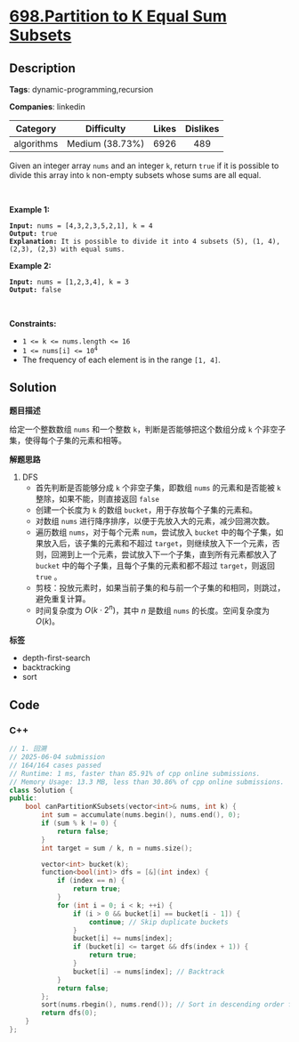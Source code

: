 # [698.Partition to K Equal Sum Subsets](https://leetcode.com/problems/partition-to-k-equal-sum-subsets/description/)

## Description

**Tags**: dynamic-programming,recursion

**Companies**: linkedin

|  Category  |   Difficulty    | Likes | Dislikes |
| :--------: | :-------------: | :---: | :------: |
| algorithms | Medium (38.73%) | 6926  |   489    |

<p>Given an integer array <code>nums</code> and an integer <code>k</code>, return <code>true</code> if it is possible to divide this array into <code>k</code> non-empty subsets whose sums are all equal.</p>
<p>&nbsp;</p>
<p><strong class="example">Example 1:</strong></p>
<pre><code><strong>Input:</strong> nums = [4,3,2,3,5,2,1], k = 4
<strong>Output:</strong> true
<strong>Explanation:</strong> It is possible to divide it into 4 subsets (5), (1, 4), (2,3), (2,3) with equal sums.</code></pre>
<p><strong class="example">Example 2:</strong></p>
<pre><code><strong>Input:</strong> nums = [1,2,3,4], k = 3
<strong>Output:</strong> false</code></pre>
<p>&nbsp;</p>
<p><strong>Constraints:</strong></p>
<ul>
  <li><code>1 &lt;= k &lt;= nums.length &lt;= 16</code></li>
  <li><code>1 &lt;= nums[i] &lt;= 10<sup>4</sup></code></li>
  <li>The frequency of each element is in the range <code>[1, 4]</code>.</li>
</ul>

## Solution

**题目描述**

给定一个整数数组 `nums` 和一个整数 `k`，判断是否能够把这个数组分成 `k` 个非空子集，使得每个子集的元素和相等。

**解题思路**

1. DFS
   - 首先判断是否能够分成 `k` 个非空子集，即数组 `nums` 的元素和是否能被 `k` 整除，如果不能，则直接返回 `false`
   - 创建一个长度为 `k` 的数组 `bucket`，用于存放每个子集的元素和。
   - 对数组 `nums` 进行降序排序，以便于先放入大的元素，减少回溯次数。
   - 遍历数组 `nums`，对于每个元素 `num`，尝试放入 `bucket` 中的每个子集，如果放入后，该子集的元素和不超过 `target`，则继续放入下一个元素，否则，回溯到上一个元素，尝试放入下一个子集，直到所有元素都放入了 `bucket` 中的每个子集，且每个子集的元素和都不超过 `target`，则返回 `true` 。
   - 剪枝：投放元素时，如果当前子集的和与前一个子集的和相同，则跳过，避免重复计算。
   - 时间复杂度为 $O(k \cdot 2^n)$，其中 $n$ 是数组 `nums` 的长度。空间复杂度为 $O(k)$。

**标签**

- depth-first-search
- backtracking
- sort

<!-- code start -->
## Code

### C++

```cpp
// 1. 回溯
// 2025-06-04 submission
// 164/164 cases passed
// Runtime: 1 ms, faster than 85.91% of cpp online submissions.
// Memory Usage: 13.3 MB, less than 30.86% of cpp online submissions.
class Solution {
public:
    bool canPartitionKSubsets(vector<int>& nums, int k) {
        int sum = accumulate(nums.begin(), nums.end(), 0);
        if (sum % k != 0) {
            return false;
        }
        int target = sum / k, n = nums.size();

        vector<int> bucket(k);
        function<bool(int)> dfs = [&](int index) {
            if (index == n) {
                return true;
            }
            for (int i = 0; i < k; ++i) {
                if (i > 0 && bucket[i] == bucket[i - 1]) {
                    continue; // Skip duplicate buckets
                }
                bucket[i] += nums[index];
                if (bucket[i] <= target && dfs(index + 1)) {
                    return true;
                }
                bucket[i] -= nums[index]; // Backtrack
            }
            return false;
        };
        sort(nums.rbegin(), nums.rend()); // Sort in descending order for optimization
        return dfs(0);
    }
};
```

<!-- code end -->
